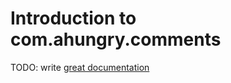 # Introduction to com.ahungry.comments

TODO: write [great documentation](http://jacobian.org/writing/what-to-write/)
